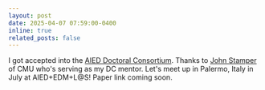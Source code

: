 ```yaml
---
layout: post
date: 2025-04-07 07:59:00-0400
inline: true
related_posts: false
---
```


I got accepted into the [AIED Doctoral Consortium](https://aied2025.itd.cnr.it/index.php/maintrack/doctoral-consortium/). Thanks to [John Stamper](http://dev.stamper.org/) of CMU who's serving as my DC mentor. Let's meet up in Palermo, Italy in July at AIED+EDM+L@S! Paper link coming soon.
